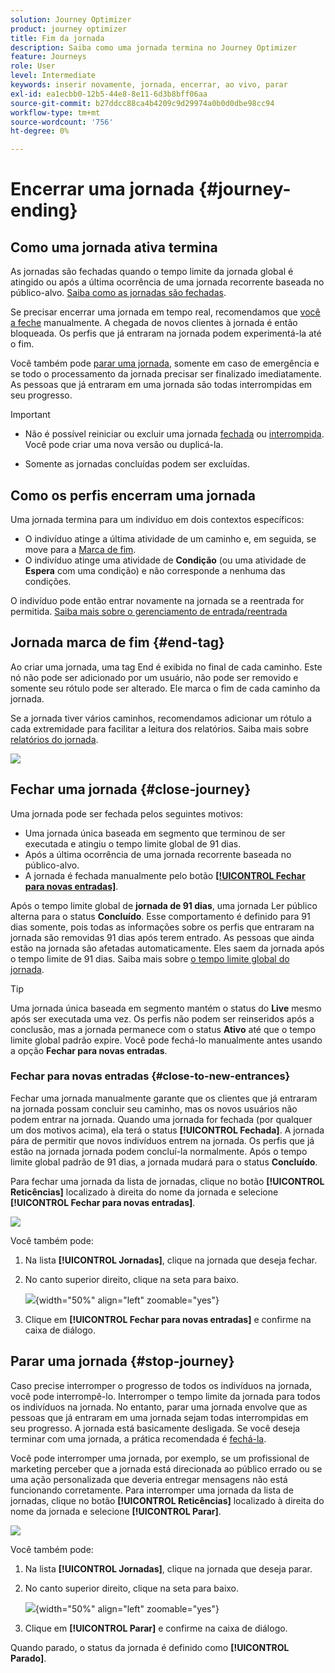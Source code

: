 ```yaml
---
solution: Journey Optimizer
product: journey optimizer
title: Fim da jornada
description: Saiba como uma jornada termina no Journey Optimizer
feature: Journeys
role: User
level: Intermediate
keywords: inserir novamente, jornada, encerrar, ao vivo, parar
exl-id: ea1ecbb0-12b5-44e8-8e11-6d3b8bff06aa
source-git-commit: b27ddcc88ca4b4209c9d29974a0b0d0dbe98cc94
workflow-type: tm+mt
source-wordcount: '756'
ht-degree: 0%

---
```


# Encerrar uma jornada {#journey-ending}

## Como uma jornada ativa termina

As jornadas são fechadas quando o tempo limite da jornada global é atingido ou após a última ocorrência de uma jornada recorrente baseada no público-alvo. [Saiba como as jornadas são fechadas](#close-journey).

Se precisar encerrar uma jornada em tempo real, recomendamos que [você a feche](#close-to-new-entrances) manualmente. A chegada de novos clientes à jornada é então bloqueada. Os perfis que já entraram na jornada podem experimentá-la até o fim.

Você também pode [parar uma jornada](#stop-journey), somente em caso de emergência e se todo o processamento da jornada precisar ser finalizado imediatamente. As pessoas que já entraram em uma jornada são todas interrompidas em seu progresso.

>[!IMPORTANT]
>
>* Não é possível reiniciar ou excluir uma jornada [fechada](#close-journey) ou [interrompida](#stop-journey). Você pode criar uma nova versão ou duplicá-la.
>
>* Somente as jornadas concluídas podem ser excluídas.

## Como os perfis encerram uma jornada

Uma jornada termina para um indivíduo em dois contextos específicos:

* O indivíduo atinge a última atividade de um caminho e, em seguida, se move para a [Marca de fim](#end-tag).
* O indivíduo atinge uma atividade de **Condição** (ou uma atividade de **Espera** com uma condição) e não corresponde a nenhuma das condições.

O indivíduo pode então entrar novamente na jornada se a reentrada for permitida. [Saiba mais sobre o gerenciamento de entrada/reentrada](../building-journeys/journey-properties.md#entrance)

## Jornada marca de fim {#end-tag}

Ao criar uma jornada, uma tag End é exibida no final de cada caminho. Este nó não pode ser adicionado por um usuário, não pode ser removido e somente seu rótulo pode ser alterado. Ele marca o fim de cada caminho da jornada.

Se a jornada tiver vários caminhos, recomendamos adicionar um rótulo a cada extremidade para facilitar a leitura dos relatórios. Saiba mais sobre [relatórios do jornada](../reports/live-report.md).

![](assets/journey-end.png)

## Fechar uma jornada {#close-journey}

Uma jornada pode ser fechada pelos seguintes motivos:

* Uma jornada única baseada em segmento que terminou de ser executada e atingiu o tempo limite global de 91 dias.
* Após a última ocorrência de uma jornada recorrente baseada no público-alvo.
* A jornada é fechada manualmente pelo botão [**[!UICONTROL Fechar para novas entradas]**](#close-to-new-entrances).

Após o tempo limite global de **jornada de 91 dias**, uma jornada Ler público alterna para o status **Concluído**. Esse comportamento é definido para 91 dias somente, pois todas as informações sobre os perfis que entraram na jornada são removidas 91 dias após terem entrado. As pessoas que ainda estão na jornada são afetadas automaticamente. Eles saem da jornada após o tempo limite de 91 dias.  Saiba mais sobre [o tempo limite global do jornada](../building-journeys/journey-properties.md#global_timeout).

>[!TIP]
>
>Uma jornada única baseada em segmento mantém o status do **Live** mesmo após ser executada uma vez. Os perfis não podem ser reinseridos após a conclusão, mas a jornada permanece com o status **Ativo** até que o tempo limite global padrão expire. Você pode fechá-lo manualmente antes usando a opção **Fechar para novas entradas**.

### Fechar para novas entradas {#close-to-new-entrances}

Fechar uma jornada manualmente garante que os clientes que já entraram na jornada possam concluir seu caminho, mas os novos usuários não podem entrar na jornada. Quando uma jornada for fechada (por qualquer um dos motivos acima), ela terá o status **[!UICONTROL Fechada]**. A jornada pára de permitir que novos indivíduos entrem na jornada. Os perfis que já estão na jornada jornada podem concluí-la normalmente. Após o tempo limite global padrão de 91 dias, a jornada mudará para o status **Concluído**.

Para fechar uma jornada da lista de jornadas, clique no botão **[!UICONTROL Reticências]** localizado à direita do nome da jornada e selecione **[!UICONTROL Fechar para novas entradas]**.

![](assets/journey-finish-quick-action.png)

Você também pode:

1. Na lista **[!UICONTROL Jornadas]**, clique na jornada que deseja fechar.
1. No canto superior direito, clique na seta para baixo.

   ![](assets/finish_drop_down_list.png){width="50%" align="left" zoomable="yes"}

1. Clique em **[!UICONTROL Fechar para novas entradas]** e confirme na caixa de diálogo.




## Parar uma jornada {#stop-journey}

Caso precise interromper o progresso de todos os indivíduos na jornada, você pode interrompê-lo. Interromper o tempo limite da jornada para todos os indivíduos na jornada. No entanto, parar uma jornada envolve que as pessoas que já entraram em uma jornada sejam todas interrompidas em seu progresso. A jornada está basicamente desligada. Se você deseja terminar com uma jornada, a prática recomendada é [fechá-la](#close-journey).


Você pode interromper uma jornada, por exemplo, se um profissional de marketing perceber que a jornada está direcionada ao público errado ou se uma ação personalizada que deveria entregar mensagens não está funcionando corretamente. Para interromper uma jornada da lista de jornadas, clique no botão **[!UICONTROL Reticências]** localizado à direita do nome da jornada e selecione **[!UICONTROL Parar]**.

![](assets/journey-finish-quick-action.png)

Você também pode:

1. Na lista **[!UICONTROL Jornadas]**, clique na jornada que deseja parar.
1. No canto superior direito, clique na seta para baixo.

   ![](assets/finish_drop_down_list2.png){width="50%" align="left" zoomable="yes"}

1. Clique em **[!UICONTROL Parar]** e confirme na caixa de diálogo.

Quando parado, o status da jornada é definido como **[!UICONTROL Parado]**.
